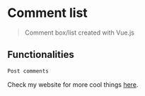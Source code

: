 # Comment list

> Comment box/list created with Vue.js

## Functionalities

``` bash
Post comments
```

Check my website for more cool things [here](http://adriacompte.com).
